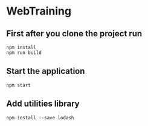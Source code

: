 # WebTraining

## First after you clone the project run

```
npm install
npm run build
```

## Start the application

```
npm start
```

## Add utilities library

```
npm install --save lodash
```
